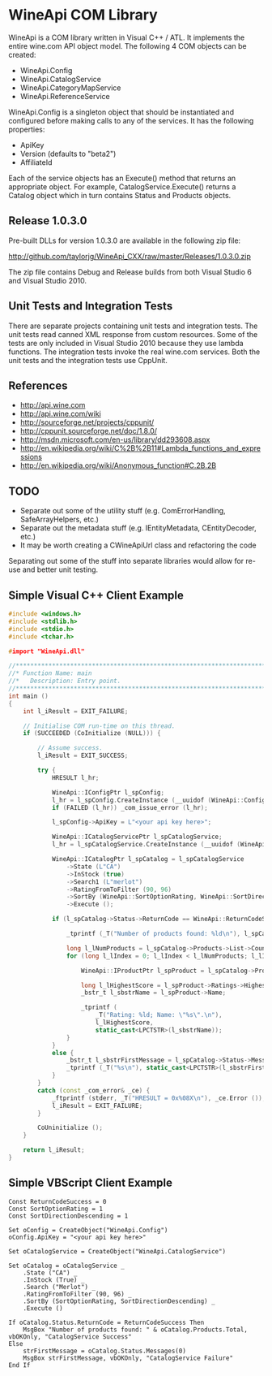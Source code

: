 # WineApi COM Library

WineApi is a COM library written in Visual C++ / ATL. It implements the entire wine.com API object model.
The following 4 COM objects can be created:

- WineApi.Config
- WineApi.CatalogService
- WineApi.CategoryMapService
- WineApi.ReferenceService

WineApi.Config is a singleton object that should be instantiated and configured before
making calls to any of the services. It has the following properties:

- ApiKey
- Version (defaults to "beta2")
- AffiliateId

Each of the service objects has an Execute() method that returns an appropriate object.
For example, CatalogService.Execute() returns a Catalog object which in turn contains
Status and Products objects.

## Release 1.0.3.0

Pre-built DLLs for version 1.0.3.0 are available in the following zip file:

http://github.com/taylorjg/WineApi_CXX/raw/master/Releases/1.0.3.0.zip

The zip file contains Debug and Release builds from both Visual Studio 6 and Visual Studio 2010.

## Unit Tests and Integration Tests

There are separate projects containing unit tests and integration tests. The unit tests read
canned XML response from custom resources. Some of the tests are only included in Visual Studio
2010 because they use lambda functions. The integration tests invoke the real wine.com services.
Both the unit tests and the integration tests use CppUnit.

## References

- http://api.wine.com
- http://api.wine.com/wiki
- http://sourceforge.net/projects/cppunit/
- http://cppunit.sourceforge.net/doc/1.8.0/
- http://msdn.microsoft.com/en-us/library/dd293608.aspx
- http://en.wikipedia.org/wiki/C%2B%2B11#Lambda_functions_and_expressions
- http://en.wikipedia.org/wiki/Anonymous_function#C.2B.2B

## TODO

- Separate out some of the utility stuff (e.g. ComErrorHandling, SafeArrayHelpers, etc.)
- Separate out the metadata stuff (e.g. IEntityMetadata, CEntityDecoder, etc.)
- It may be worth creating a CWineApiUrl class and refactoring the code

Separating out some of the stuff into separate libraries would allow for re-use and
better unit testing.

## Simple Visual C++ Client Example

```C++
#include <windows.h>
#include <stdlib.h>
#include <stdio.h>
#include <tchar.h>

#import "WineApi.dll"

//*****************************************************************************
//* Function Name: main
//*   Description: Entry point.
//*****************************************************************************
int main ()
{
    int l_iResult = EXIT_FAILURE;

    // Initialise COM run-time on this thread.
    if (SUCCEEDED (CoInitialize (NULL))) {

        // Assume success.
        l_iResult = EXIT_SUCCESS;

        try {
            HRESULT l_hr;

            WineApi::IConfigPtr l_spConfig;
            l_hr = l_spConfig.CreateInstance (__uuidof (WineApi::Config));
            if (FAILED (l_hr)) _com_issue_error (l_hr);

            l_spConfig->ApiKey = L"<your api key here>";

            WineApi::ICatalogServicePtr l_spCatalogService;
            l_hr = l_spCatalogService.CreateInstance (__uuidof (WineApi::CatalogService));

            WineApi::ICatalogPtr l_spCatalog = l_spCatalogService
                ->State (L"CA")
                ->InStock (true)
                ->Search1 (L"merlot")
                ->RatingFromToFilter (90, 96)
                ->SortBy (WineApi::SortOptionRating, WineApi::SortDirectionDescending)
                ->Execute ();

            if (l_spCatalog->Status->ReturnCode == WineApi::ReturnCodeSuccess) {

                _tprintf (_T("Number of products found: %ld\n"), l_spCatalog->Products->Total);

                long l_lNumProducts = l_spCatalog->Products->List->Count;
                for (long l_lIndex = 0; l_lIndex < l_lNumProducts; l_lIndex++) {

                    WineApi::IProductPtr l_spProduct = l_spCatalog->Products->List->Item[l_lIndex];

                    long l_lHighestScore = l_spProduct->Ratings->HighestScore;
                    _bstr_t l_sbstrName = l_spProduct->Name;

                    _tprintf (
                        _T("Rating: %ld; Name: \"%s\".\n"),
                        l_lHighestScore,
                        static_cast<LPCTSTR>(l_sbstrName));
                }
            }
            else {
                _bstr_t l_sbstrFirstMessage = l_spCatalog->Status->Messages->Item[0];
                _tprintf (_T("%s\n"), static_cast<LPCTSTR>(l_sbstrFirstMessage));
            }
        }
        catch (const _com_error& _ce) {
            _ftprintf (stderr, _T("HRESULT = 0x%08X\n"), _ce.Error ());
            l_iResult = EXIT_FAILURE;
        }

        CoUninitialize ();
    }

    return l_iResult;
}
```

## Simple VBScript Client Example

```VBScript
Const ReturnCodeSuccess = 0
Const SortOptionRating = 1
Const SortDirectionDescending = 1

Set oConfig = CreateObject("WineApi.Config")
oConfig.ApiKey = "<your api key here>"

Set oCatalogService = CreateObject("WineApi.CatalogService")

Set oCatalog = oCatalogService _
    .State ("CA") _
    .InStock (True) _
    .Search ("Merlot") _
    .RatingFromToFilter (90, 96) _
    .SortBy (SortOptionRating, SortDirectionDescending) _
    .Execute ()

If oCatalog.Status.ReturnCode = ReturnCodeSuccess Then
    MsgBox "Number of products found: " & oCatalog.Products.Total, vbOKOnly, "CatalogService Success"
Else
    strFirstMessage = oCatalog.Status.Messages(0)
    MsgBox strFirstMessage, vbOKOnly, "CatalogService Failure"
End If
```
